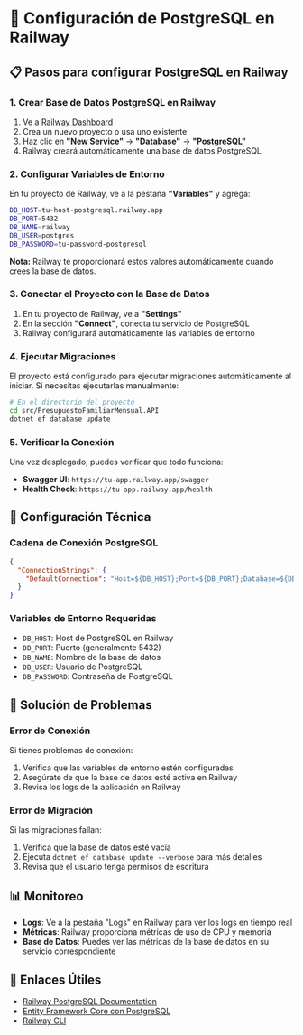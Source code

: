 # 🚀 Configuración de PostgreSQL en Railway

## 📋 Pasos para configurar PostgreSQL en Railway

### 1. Crear Base de Datos PostgreSQL en Railway

1. Ve a [Railway Dashboard](https://railway.app/dashboard)
2. Crea un nuevo proyecto o usa uno existente
3. Haz clic en **"New Service"** → **"Database"** → **"PostgreSQL"**
4. Railway creará automáticamente una base de datos PostgreSQL

### 2. Configurar Variables de Entorno

En tu proyecto de Railway, ve a la pestaña **"Variables"** y agrega:

```bash
DB_HOST=tu-host-postgresql.railway.app
DB_PORT=5432
DB_NAME=railway
DB_USER=postgres
DB_PASSWORD=tu-password-postgresql
```

**Nota:** Railway te proporcionará estos valores automáticamente cuando crees la base de datos.

### 3. Conectar el Proyecto con la Base de Datos

1. En tu proyecto de Railway, ve a **"Settings"**
2. En la sección **"Connect"**, conecta tu servicio de PostgreSQL
3. Railway configurará automáticamente las variables de entorno

### 4. Ejecutar Migraciones

El proyecto está configurado para ejecutar migraciones automáticamente al iniciar. Si necesitas ejecutarlas manualmente:

```bash
# En el directorio del proyecto
cd src/PresupuestoFamiliarMensual.API
dotnet ef database update
```

### 5. Verificar la Conexión

Una vez desplegado, puedes verificar que todo funciona:

- **Swagger UI**: `https://tu-app.railway.app/swagger`
- **Health Check**: `https://tu-app.railway.app/health`

## 🔧 Configuración Técnica

### Cadena de Conexión PostgreSQL
```json
{
  "ConnectionStrings": {
    "DefaultConnection": "Host=${DB_HOST};Port=${DB_PORT};Database=${DB_NAME};Username=${DB_USER};Password=${DB_PASSWORD};SSL Mode=Require;Trust Server Certificate=true;Include Error Detail=true"
  }
}
```

### Variables de Entorno Requeridas
- `DB_HOST`: Host de PostgreSQL en Railway
- `DB_PORT`: Puerto (generalmente 5432)
- `DB_NAME`: Nombre de la base de datos
- `DB_USER`: Usuario de PostgreSQL
- `DB_PASSWORD`: Contraseña de PostgreSQL

## 🐛 Solución de Problemas

### Error de Conexión
Si tienes problemas de conexión:
1. Verifica que las variables de entorno estén configuradas
2. Asegúrate de que la base de datos esté activa en Railway
3. Revisa los logs de la aplicación en Railway

### Error de Migración
Si las migraciones fallan:
1. Verifica que la base de datos esté vacía
2. Ejecuta `dotnet ef database update --verbose` para más detalles
3. Revisa que el usuario tenga permisos de escritura

## 📊 Monitoreo

- **Logs**: Ve a la pestaña "Logs" en Railway para ver los logs en tiempo real
- **Métricas**: Railway proporciona métricas de uso de CPU y memoria
- **Base de Datos**: Puedes ver las métricas de la base de datos en su servicio correspondiente

## 🔗 Enlaces Útiles

- [Railway PostgreSQL Documentation](https://docs.railway.app/databases/postgresql)
- [Entity Framework Core con PostgreSQL](https://docs.microsoft.com/en-us/ef/core/providers/npgsql/)
- [Railway CLI](https://docs.railway.app/develop/cli) 
